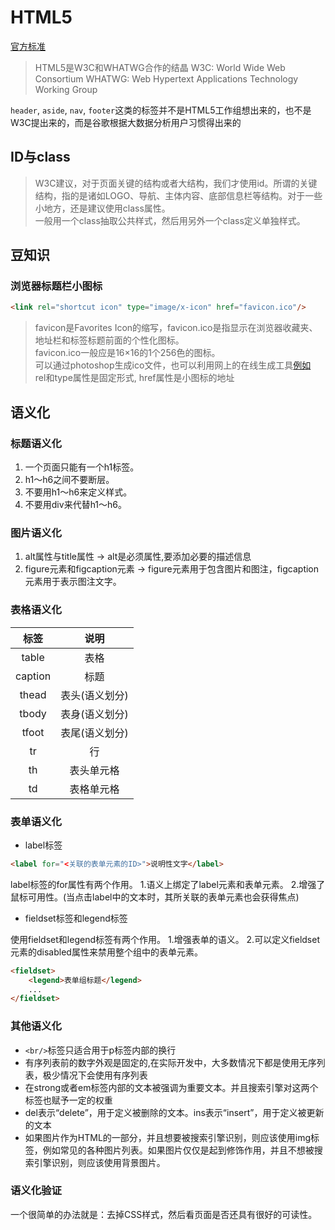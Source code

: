 # HTML5

[官方标准](https://html.spec.whatwg.org/multipage/)

> HTML5是W3C和WHATWG合作的结晶
> W3C: World Wide Web Consortium
> WHATWG: Web Hypertext Applications Technology Working Group

`header`, `aside`, `nav`, `footer`这类的标签并不是HTML5工作组想出来的，也不是W3C提出来的，而是谷歌根据大数据分析用户习惯得出来的

## ID与class

> W3C建议，对于页面关键的结构或者大结构，我们才使用id。所谓的关键结构，指的是诸如LOGO、导航、主体内容、底部信息栏等结构。对于一些小地方，还是建议使用class属性。  
> 一般用一个class抽取公共样式，然后用另外一个class定义单独样式。  

## 豆知识

### 浏览器标题栏小图标

```html
<link rel="shortcut icon" type="image/x-icon" href="favicon.ico"/>
```

> favicon是Favorites Icon的缩写，favicon.ico是指显示在浏览器收藏夹、地址栏和标签标题前面的个性化图标。  
> favicon.ico一般应是16×16的1个256色的图标。  
> 可以通过photoshop生成ico文件，也可以利用网上的在线生成工具[例如](http://www.ico.la/)  
> rel和type属性是固定形式, href属性是小图标的地址

## 语义化

### 标题语义化

1. 一个页面只能有一个h1标签。
2. h1～h6之间不要断层。
3. 不要用h1～h6来定义样式。
4. 不要用div来代替h1～h6。

### 图片语义化

1. alt属性与title属性 -> alt是必须属性,要添加必要的描述信息
2. figure元素和figcaption元素 -> figure元素用于包含图片和图注，figcaption元素用于表示图注文字。

### 表格语义化

|  标签   |      说明      |
| :-----: | :------------: |
|  table  |      表格      |
| caption |      标题      |
|  thead  | 表头(语义划分) |
|  tbody  | 表身(语义划分) |
|  tfoot  | 表尾(语义划分) |
|   tr    |       行       |
|   th    |   表头单元格   |
|   td    |   表格单元格   |

### 表单语义化

* label标签

```html
<label for="<关联的表单元素的ID>">说明性文字</label>
```

label标签的for属性有两个作用。
1.语义上绑定了label元素和表单元素。
2.增强了鼠标可用性。(当点击label中的文本时，其所关联的表单元素也会获得焦点)

* fieldset标签和legend标签

使用fieldset和legend标签有两个作用。
1.增强表单的语义。
2.可以定义fieldset元素的disabled属性来禁用整个组中的表单元素。

```html
<fieldset>
    <legend>表单组标题</legend>
    ...
</fieldset>
```

### 其他语义化

* `<br/>`标签只适合用于p标签内部的换行
* 有序列表前的数字外观是固定的,在实际开发中，大多数情况下都是使用无序列表，极少情况下会使用有序列表
* 在strong或者em标签内部的文本被强调为重要文本。并且搜索引擎对这两个标签也赋予一定的权重
* del表示“delete”，用于定义被删除的文本。ins表示“insert”，用于定义被更新的文本
* 如果图片作为HTML的一部分，并且想要被搜索引擎识别，则应该使用img标签，例如常见的各种图片列表。如果图片仅仅是起到修饰作用，并且不想被搜索引擎识别，则应该使用背景图片。

### 语义化验证

一个很简单的办法就是：去掉CSS样式，然后看页面是否还具有很好的可读性。
